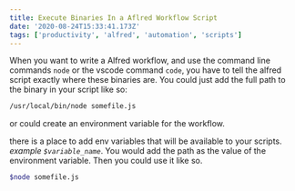 ```yaml
---
title: Execute Binaries In a Aflred Workflow Script
date: '2020-08-24T15:33:41.173Z'
tags: ['productivity', 'alfred', 'automation', 'scripts']
---
```


When you want to write a Alfred workflow, and use the command line commands `node` or the vscode command `code`, you have to tell the alfred script exactly where these binaries are. You could just add the full path to the binary in your script like so:

```bash
/usr/local/bin/node somefile.js
```

or could create an environment variable for the workflow.

there is a place to add env variables that will be available to your scripts. _example `$variable_name`_. You would add the path as the value of the environment variable. Then you could use it like so.

```bash
$node somefile.js
```
